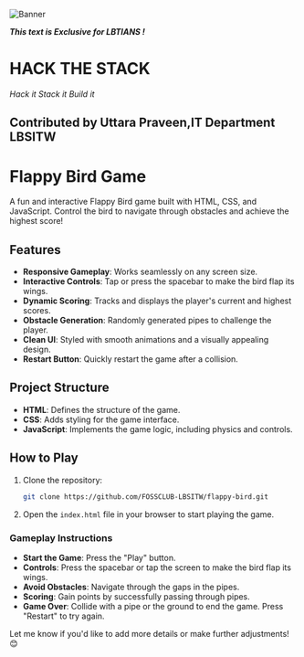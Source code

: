 ![Banner](https://github.com/user-attachments/assets/f656cd04-5306-49f9-9384-655e8d0b626c)

**_This text is Exclusive for LBTIANS !_**
# HACK THE STACK
*Hack it Stack it Build it*
## Contributed by  Uttara Praveen,IT Department LBSITW
# Flappy Bird Game  

A fun and interactive Flappy Bird game built with HTML, CSS, and JavaScript. Control the bird to navigate through obstacles and achieve the highest score!  

## Features  
- **Responsive Gameplay**: Works seamlessly on any screen size.  
- **Interactive Controls**: Tap or press the spacebar to make the bird flap its wings.  
- **Dynamic Scoring**: Tracks and displays the player's current and highest scores.  
- **Obstacle Generation**: Randomly generated pipes to challenge the player.  
- **Clean UI**: Styled with smooth animations and a visually appealing design.  
- **Restart Button**: Quickly restart the game after a collision.  

## Project Structure  
- **HTML**: Defines the structure of the game.  
- **CSS**: Adds styling for the game interface.  
- **JavaScript**: Implements the game logic, including physics and controls.  

## How to Play  
1. Clone the repository:  
   ```bash  
   git clone https://github.com/FOSSCLUB-LBSITW/flappy-bird.git  
   ```    

2. Open the `index.html` file in your browser to start playing the game.  

### Gameplay Instructions  
- **Start the Game**: Press the "Play" button.  
- **Controls**: Press the spacebar or tap the screen to make the bird flap its wings.  
- **Avoid Obstacles**: Navigate through the gaps in the pipes.  
- **Scoring**: Gain points by successfully passing through pipes.  
- **Game Over**: Collide with a pipe or the ground to end the game. Press "Restart" to try again.  
 
Let me know if you'd like to add more details or make further adjustments! 😊
